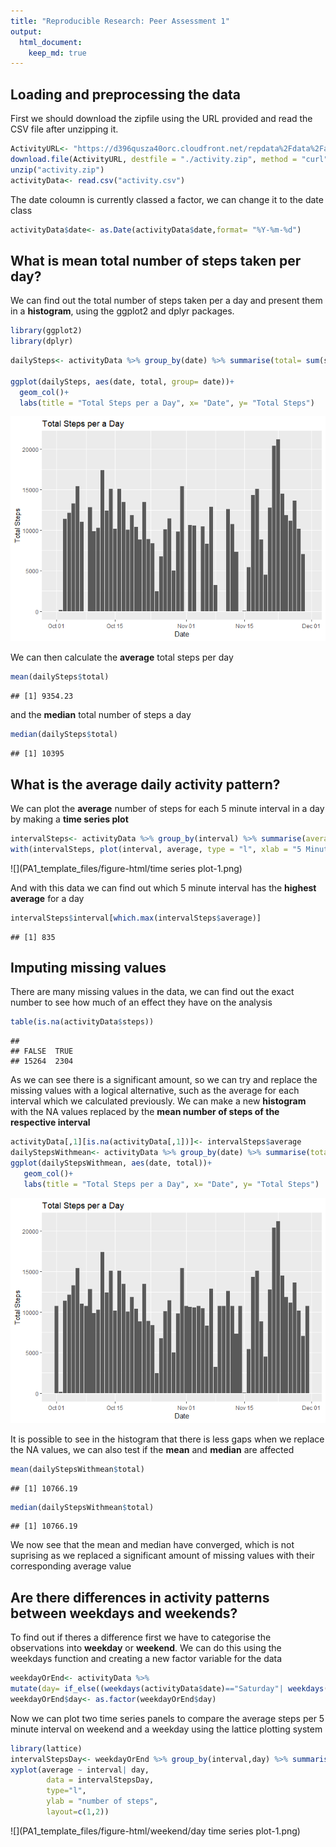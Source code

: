 ```yaml
---
title: "Reproducible Research: Peer Assessment 1"
output: 
  html_document:
    keep_md: true
---
```




## Loading and preprocessing the data
First we should download the zipfile using the URL provided and read the CSV file after unzipping it.


```r
ActivityURL<- "https://d396qusza40orc.cloudfront.net/repdata%2Fdata%2Factivity.zip"
download.file(ActivityURL, destfile = "./activity.zip", method = "curl")
unzip("activity.zip")
activityData<- read.csv("activity.csv")
```

The date coloumn is currently classed a factor, we can change it to the date class


```r
activityData$date<- as.Date(activityData$date,format= "%Y-%m-%d")
```


## What is mean total number of steps taken per day?

We can find out the total number of steps taken per a day and present them in a **histogram**, using the ggplot2 and dplyr packages.


```r
library(ggplot2)
library(dplyr)
```


```r
dailySteps<- activityData %>% group_by(date) %>% summarise(total= sum(steps, na.rm = TRUE))

ggplot(dailySteps, aes(date, total, group= date))+
  geom_col()+
  labs(title = "Total Steps per a Day", x= "Date", y= "Total Steps")
```

![](PA1_template_files/figure-html/histogram-1.png)<!-- -->

We can then calculate the **average** total steps per day


```r
mean(dailySteps$total)
```

```
## [1] 9354.23
```

and the **median** total number of steps a day


```r
median(dailySteps$total)
```

```
## [1] 10395
```

## What is the average daily activity pattern?

We can plot the **average** number of steps for each 5 minute interval in a day by making a **time series plot**


```r
intervalSteps<- activityData %>% group_by(interval) %>% summarise(average= mean(steps, na.rm = TRUE))
with(intervalSteps, plot(interval, average, type = "l", xlab = "5 Minute Interval", ylab = "Average number of steps"))
```

![](PA1_template_files/figure-html/time series plot-1.png)<!-- -->

And with this data we can find out which 5 minute interval has the **highest average** for a day



```r
intervalSteps$interval[which.max(intervalSteps$average)]
```

```
## [1] 835
```


## Imputing missing values

There are many  missing values in the data, we can find out the exact number to see how much of an effect they have on the analysis


```r
table(is.na(activityData$steps))
```

```
## 
## FALSE  TRUE 
## 15264  2304
```

As we can see there is a significant amount, so we can try and replace the missing values with a logical alternative, such as the average for each interval which we calculated previously. We can make a new **histogram** with the NA values replaced by the **mean number of steps of the respective interval**


```r
activityData[,1][is.na(activityData[,1])]<- intervalSteps$average
dailyStepsWithmean<- activityData %>% group_by(date) %>% summarise(total= sum(steps))
ggplot(dailyStepsWithmean, aes(date, total))+
   geom_col()+
   labs(title = "Total Steps per a Day", x= "Date", y= "Total Steps")
```

![](PA1_template_files/figure-html/histogram2-1.png)<!-- -->

It is possible to see in the histogram that there is less gaps when we replace the NA values, we can also test if the **mean** and **median** are affected


```r
mean(dailyStepsWithmean$total)
```

```
## [1] 10766.19
```

```r
median(dailyStepsWithmean$total)
```

```
## [1] 10766.19
```

We now see that the mean and median have converged, which is not suprising as we replaced a significant amount of missing values with their corresponding average value
## Are there differences in activity patterns between weekdays and weekends?

To find out if theres a difference first we have to categorise the observations into **weekday** or **weekend**. We can do this using the weekdays function and creating a new factor variable for the data


```r
weekdayOrEnd<- activityData %>% 
mutate(day= if_else((weekdays(activityData$date)=="Saturday"| weekdays(activityData$date)== "Sunday"), "Weekend", "Weekday"))
weekdayOrEnd$day<- as.factor(weekdayOrEnd$day)
```

Now we can plot two time series panels to compare the average steps per 5 minute interval on weekend and a weekday using the lattice plotting system


```r
library(lattice)
intervalStepsDay<- weekdayOrEnd %>% group_by(interval,day) %>% summarise(average= mean(steps))
xyplot(average ~ interval| day,
        data = intervalStepsDay,
        type="l",
        ylab = "number of steps",
        layout=c(1,2))
```

![](PA1_template_files/figure-html/weekend/day time series plot-1.png)<!-- -->
